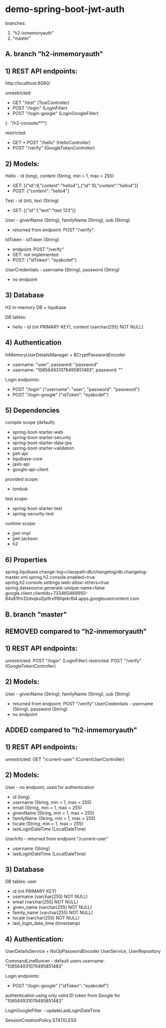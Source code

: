 # demo-spring-boot-jwt-auth
branches:
1) "h2-inmemoryauth"
2) "master"
## A. branch "h2-inmemoryauth"

## 1) REST API endpoints:
http://localhost:8080/

unrestricted:
- GET "/test" (TestController)
- POST "/login" (LoginFilter)
- POST "/login-google" (LoginGoogleFilter)

(- "/h2-console/**")

restricted:
- GET + POST "/hello" (HelloController)
- POST "/verify" (GoogleTokenController)

## 2) Models:

Hello - id (long), content (String, min = 1, max = 255)
- GET: [{"id":9,"content":"hello4"},{"id":10,"content":"hello4"}]
- POST: {"content": "hello4"}

Test - id (int), text (String)
- GET: [{"id":1,"text":"test 123"}]

User - givenName (String), familyName (String), sub (String)
- returned from endpoint: POST "/verify"

IdToken - idToken (String)
- endpoint: POST "/verify"
- GET: not implemented
- POST: {"idToken": "eyabcdef"}

UserCredentials - username (String), password (String)
- no endpoint

## 3) Database

H2 in-memory DB + liquibase

DB tables:
- hello - id (int PRIMARY KEY), content (varchar(255) NOT NULL)

## 4) Authentication

InMemoryUserDetailsManager + BCryptPasswordEncoder
- username: "user", password: "password"
- username: "108564931079495851483", password: ""

Login endpoints:
- POST "/login"
{"username": "user", "password": "password"}
- POST "/login-google"
{"idToken": "eyabcdef"}

## 5) Dependencies

compile scope (default):
- spring-boot-starter-web
- spring-boot-starter-security
- spring-boot-starter-data-jpa
- spring-boot-starter-validation
- jjwt-api
- liquibase-core
- jaxb-api
- google-api-client

provided scope:
- lombok

test scope:
- spring-boot-starter-test
- spring-security-test

runtime scope:
- jjwt-impl
- jjwt-jackson
- h2

## 6) Properties

spring.liquibase.change-log=classpath:db/changelog/db.changelog-master.xml
spring.h2.console.enabled=true
spring.h2.console.settings.web-allow-others=true
spring.datasource.generate-unique-name=false
google.client.clientids=733460469950-84s81fm32dvqku5js9rvlf6llqekr6l4.apps.googleusercontent.com

## B. branch "master"
## REMOVED compared to "h2-inmemoryauth"

## 1) REST API endpoints:

unrestricted: POST "/login" (LoginFilter)
restricted: POST "/verify" (GoogleTokenController)

## 2) Models:

User - givenName (String), familyName (String), sub (String)
- returned from endpoint: POST "/verify"
UserCredentials - username (String), password (String)
- no endpoint

## ADDED compared to "h2-inmemoryauth"
## 1) REST API endpoints:

unrestricted:
GET "/current-user" (CurrentUserController)

## 2) Models:

User - no endpoint, used for authentication
- id (long)
- username (String, min = 1, max = 255)
- email (String, min = 1, max = 255)
- givenName (String, min = 1, max = 255)
- familyName (String, min = 1, max = 255)
- locale (String, min = 1, max = 255)
- lastLoginDateTime (LocalDateTime)

UserInfo - returned from endpoint "/current-user"
- username (String)
- lastLoginDateTime (LocalDateTime)

## 3) Database

DB tables: user
- id (int PRIMARY KEY)
- username (varchar(255) NOT NULL)
- email (varchar(255) NOT NULL)
- given_name (varchar(255) NOT NULL)
- family_name (varchar(255) NOT NULL)
- locale (varchar(255) NOT NULL)
- last_login_date_time (timestamp)

## 4) Authentication:

UserDetailsService + NoOpPasswordEncoder
UserService, UserRepository

CommandLineRunner - default users
username: "108564931079495851483"

Login endpoints:
- POST "/login-google"
{"idToken": "eyabcdef"}

authentication using only valid ID token from Google for "108564931079495851483"

LoginGoogleFilter - updateLastLoginDateTime

SessionCreationPolicy.STATELESS
